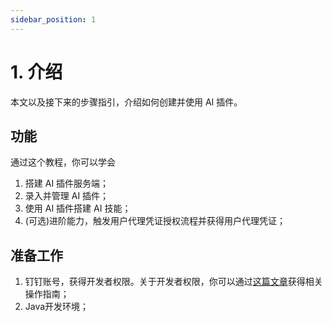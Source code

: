 ```yaml
---
sidebar_position: 1
---
```


# 1. 介绍

本文以及接下来的步骤指引，介绍如何创建并使用 AI 插件。

## 功能

通过这个教程，你可以学会

1. 搭建 AI 插件服务端；
2. 录入并管理 AI 插件；
3. 使用 AI 插件搭建 AI 技能；
4. (可选)进阶能力，触发用户代理凭证授权流程并获得用户代理凭证；

## 准备工作

1. 钉钉账号，获得开发者权限。关于开发者权限，你可以通过[这篇文章](/docs/explore/portal/grant-admin)获得相关操作指南；
2. Java开发环境；
